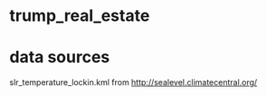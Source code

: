 # trump_real_estate


# data sources
slr_temperature_lockin.kml from http://sealevel.climatecentral.org/